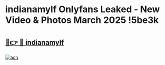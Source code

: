# indianamylf Onlyfans Leaked - New Video & Photos March 2025 !5be3k

# <h2><a href="https://2mqu9u.iuczelnia.edu.pl?title=indianamylf&ref=5be3k">🔗👉 🔴 indianamylf</a></h2>

[![acn](https://github.com/user-attachments/assets/0f9c940e-d8b0-45ae-aac7-cd30a18b3e1c)](https://2mqu9u.iuczelnia.edu.pl?title=indianamylf&ref=5be3k)

